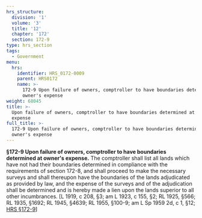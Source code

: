 ```yaml
---
hrs_structure:
  division: '1'
  volume: '3'
  title: '12'
  chapter: '172'
  section: 172-9
type: hrs_section
tags:
  - Government
menu:
  hrs:
    identifier: HRS_0172-0009
    parent: HRS0172
    name: >-
      172-9 Upon failure of owners, comptroller to have boundaries determined at
      owner's expense
weight: 68045
title: >-
  Upon failure of owners, comptroller to have boundaries determined at owner's
  expense
full_title: >-
  172-9 Upon failure of owners, comptroller to have boundaries determined at
  owner's expense
---
```

**§172-9 Upon failure of owners, comptroller to have boundaries determined at owner's expense.** The comptroller shall list all lands which have not had their boundaries determined in compliance with the requirements of section 172-8, and shall proceed to make the necessary surveys and shall thereupon have the boundaries of the lands adjudicated as provided by law, and the expense of the surveys and of the adjudication shall be determined and is hereby made a lien upon the lands superior to all other incumbrances. [L 1919, c 208, §3; am L 1923, c 155, §2; RL 1925, §566; RL 1935, §1692; RL 1945, §4639; RL 1955, §100-9; am L Sp 1959 2d, c 1, §12; [HRS §172-9](/title-12/chapter-172/section-172-9/)]